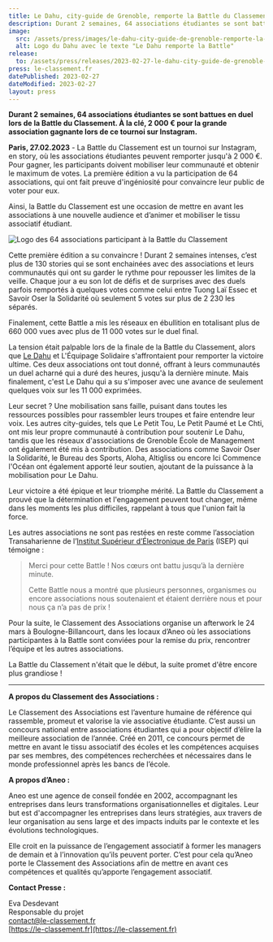 ```yaml
---
title: Le Dahu, city-guide de Grenoble, remporte la Battle du Classement
description: Durant 2 semaines, 64 associations étudiantes se sont battues en duel lors de la Battle du Classement. À la clé, 2 000 € pour la grande association gagnante lors de ce tournoi sur Instagram.
image: 
  src: /assets/press/images/le-dahu-city-guide-de-grenoble-remporte-la-battle-du-classement/cover.webp
  alt: Logo du Dahu avec le texte "Le Dahu remporte la Battle"
release:
  to: /assets/press/releases/2023-02-27-le-dahu-city-guide-de-grenoble-remporte-la-battle-du-classement.pdf
press: le-classement.fr
datePublished: 2023-02-27
dateModified: 2023-02-27
layout: press
---
```


**Durant 2 semaines, 64 associations étudiantes se sont battues en duel lors de la Battle du Classement. À la clé, 2 000 € pour la grande association gagnante lors de ce tournoi sur Instagram.**

**Paris, 27.02.2023** - La Battle du Classement est un tournoi sur Instagram, en story, où les associations étudiantes peuvent remporter jusqu'à 2 000 €. Pour gagner, les participants doivent mobiliser leur communauté et obtenir le maximum de votes. La première édition a vu la participation de 64 associations, qui ont fait preuve d'ingéniosité pour convaincre leur public de voter pour eux. 

Ainsi, la Battle du Classement est une occasion de mettre en avant les associations à une nouvelle audience et d’animer et mobiliser le tissu associatif étudiant.

![Logo des 64 associations participant à la Battle du Classement](/assets/press/images/le-dahu-city-guide-de-grenoble-remporte-la-battle-du-classement/battle-64-associations.webp)

Cette première édition a su convaincre ! Durant 2 semaines intenses, c’est plus de 130 stories qui se sont enchainées avec des associations et leurs communautés qui ont su garder le rythme pour repousser les limites de la veille. Chaque jour a eu son lot de défis et de surprises avec des duels parfois remportés à quelques votes comme celui entre Tuong Laï Essec et Savoir Oser la Solidarité où seulement 5 votes sur plus de 2 230 les séparés.

Finalement, cette Battle a mis les réseaux en ébullition en totalisant plus de 660 000 vues avec plus de 11 000 votes sur le duel final.

La tension était palpable lors de la finale de la Battle du Classement, alors que [Le Dahu](https://ledahu.net/) et L'Équipage Solidaire s'affrontaient pour remporter la victoire ultime. Ces deux associations ont tout donné, offrant à leurs communautés un duel acharné qui a duré des heures, jusqu'à la dernière minute. Mais finalement, c'est Le Dahu qui a su s'imposer avec une avance de seulement quelques voix sur les 11 000 exprimées.

Leur secret ? Une mobilisation sans faille, puisant dans toutes les ressources possibles pour rassembler leurs troupes et faire entendre leur voix. Les autres city-guides, tels que Le Petit Tou, Le Petit Paumé et Le Chti, ont mis leur propre communauté à contribution pour soutenir Le Dahu, tandis que les réseaux d'associations de Grenoble École de Management ont également été mis à contribution. Des associations comme Savoir Oser la Solidarité, le Bureau des Sports, Aloha, Altigliss ou encore Ici Commence l'Océan ont également apporté leur soutien, ajoutant de la puissance à la mobilisation pour Le Dahu.

Leur victoire a été épique et leur triomphe mérité. La Battle du Classement a prouvé que la détermination et l'engagement peuvent tout changer, même dans les moments les plus difficiles, rappelant à tous que l'union fait la force.

Les autres associations ne sont pas restées en reste comme l’association Transaharienne de l’[Institut Supérieur d’Électronique de Paris](https://www.isep.fr/) (ISEP) qui témoigne :

> Merci pour cette Battle ! Nos cœurs ont battu jusqu’à la dernière minute.
>
> Cette Battle nous a montré que plusieurs personnes, organismes ou encore associations nous soutenaient et étaient derrière nous et pour nous ça n’a pas de prix !

Pour la suite, le Classement des Associations organise un afterwork le 24 mars à Boulogne-Billancourt, dans les locaux d’Aneo où les associations participantes à la Battle sont conviées pour la remise du prix, rencontrer l’équipe et les autres associations. 

La Battle du Classement n'était que le début, la suite promet d'être encore plus grandiose !

---

**A propos du Classement des Associations :**

Le Classement des Associations est l’aventure humaine de référence qui rassemble, promeut et valorise la vie associative étudiante. C’est aussi un concours national entre associations étudiantes qui a pour objectif d’élire la meilleure association de l’année. Créé en 2011, ce concours permet de mettre en avant le tissu associatif des écoles et les compétences acquises par ses membres, des compétences recherchées et nécessaires dans le monde professionnel après les bancs de l’école.

**A propos d’Aneo :**

Aneo est une agence de conseil fondée en 2002, accompagnant les entreprises dans leurs transformations organisationnelles et digitales. Leur but est d'accompagner les entreprises dans leurs stratégies, aux travers de leur organisation au sens large et des impacts induits par le contexte et les évolutions technologiques.

Elle croit en la puissance de l’engagement associatif à former les managers de demain et à l’innovation qu’ils peuvent porter. C’est pour cela qu’Aneo porte le Classement des Associations afin de mettre en avant ces compétences et qualités qu’apporte l’engagement associatif.

**Contact Presse :**

Eva Desdevant<br />
Responsable du projet<br />
[contact@le-classement.fr](mailto:contact@le-classement.fr)<br />
[https://le-classement.fr](https://le-classement.fr)
